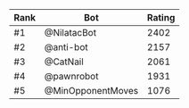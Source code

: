 Rank|Bot|Rating
---|---|---
#1|@NilatacBot|2402
#2|@anti-bot|2157
#3|@CatNail|2061
#4|@pawnrobot|1931
#5|@MinOpponentMoves|1076
